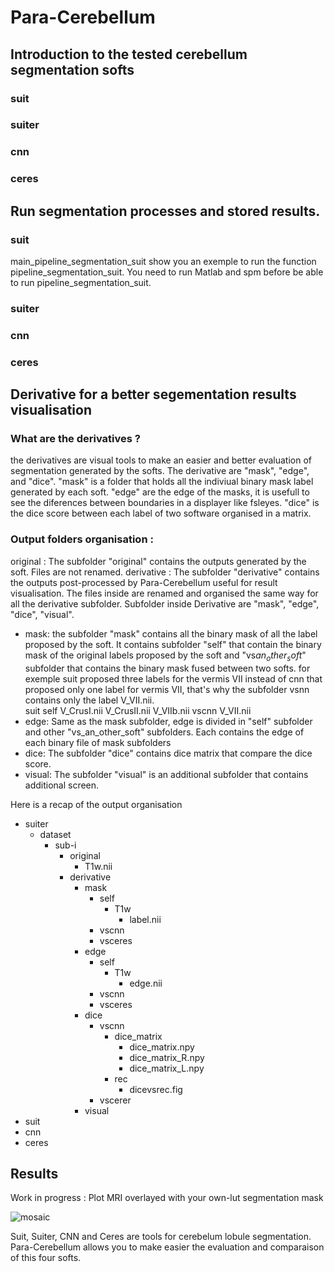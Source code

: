 # Para-Cerebellum

## Introduction to the tested cerebellum segmentation softs
### suit
### suiter
### cnn
### ceres

## Run segmentation processes and stored results.
### suit
main_pipeline_segmentation_suit show you an exemple to run the function pipeline_segmentation_suit.
You need to run Matlab and spm before be able to run pipeline_segmentation_suit.
### suiter
### cnn
### ceres

## Derivative for a better segementation results visualisation
### What are the derivatives ?
the derivatives are visual tools to make an easier and better evaluation of segmentation generated by the softs. The derivative are "mask", "edge", and "dice".
"mask" is a folder that holds all the indiviual binary mask label generated by each soft. "edge" are the edge of the masks, it is usefull to see the diferences between boundaries in a displayer like fsleyes. "dice" is the dice score between each label of two software organised in a matrix.

### Output folders organisation :

original : The subfolder "original" contains the outputs generated by the soft. Files are not renamed.
derivative : The subfolder "derivative" contains the outputs post-processed by Para-Cerebellum useful for result visualisation. The files inside are renamed and                organised the same way for all the derivative subfolder. Subfolder inside Derivative are "mask", "edge", "dice", "visual".

* mask: the subfolder "mask" contains all the binary mask of all the label proposed by the soft. It contains subfolder "self" that contain the binary mask of the         original labels proposed by the soft and "vs$an_other_soft$" subfolder that contains the binary mask fused between two softs.
      for exemple suit proposed three labels for the vermis VII instead of cnn that proposed only one label for vermis VII, that's why the subfolder vsnn contains
      only the label V_VII.nii.  
      suit
          self
              V_CrusI.nii
              V_CrusII.nii
              V_VIIb.nii
          vscnn
          V_VII.nii
* edge: Same as the mask subfolder, edge is divided in "self" subfolder and other "vs_an_other_soft" subfolders. Each contains the edge of each binary file of              mask subfolders
* dice: The subfolder "dice" contains dice matrix that compare the dice score. 
* visual: The subfolder "visual" is an additional subfolder that contains additional screen.

Here is a recap of the output organisation 

* suiter
    * dataset
        * sub-i
            * original
                * T1w.nii
            * derivative
                * mask
                    * self
                        * T1w
                            - label.nii
                    * vscnn
                    * vsceres
                * edge
                    * self
                        * T1w
                            - edge.nii
                    * vscnn
                    * vsceres
                * dice
                    * vscnn
                        * dice_matrix
                            - dice_matrix.npy
                            - dice_matrix_R.npy
                            - dice_matrix_L.npy
                        * rec
                            - dicevsrec.fig
                    * vscerer
                * visual       
* suit
* cnn
* ceres


## Results

Work in progress : Plot MRI overlayed with your own-lut segmentation mask

![mosaic](https://user-images.githubusercontent.com/62238305/83866292-e245a680-a727-11ea-9819-52d25429305b.png)

Suit, Suiter, CNN and Ceres are tools for cerebelum lobule segmentation. 
Para-Cerebellum allows you to make easier the evaluation and comparaison of this four softs.


